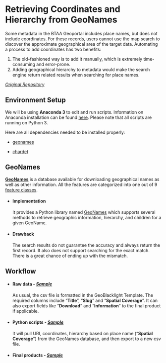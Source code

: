 # Retrieving Coordinates and Hierarchy from GeoNames

Some metadata in the BTAA Geoportal includes place names, but does not include coordinates. For these records, users cannot use the map search to discover the approximate geographical area of the target data. Automating a process to add coordinates has two benefits: 

1. The old-fashioned way is to add it manually, which is extremely time-consuming and error-prone. 
2. Adding geographical hierarchy to metadata would make the search engine return related results when searching for place names.

*<a href="https://github.com/BTAA-Geospatial-Data-Project/geonames">Original Repository</a>*



## Environment Setup

We will be using **Anaconda 3** to edit and run scripts. Information on Anaconda installation can be found [here](https://docs.anaconda.com/anaconda/install/). Please note that all scripts are running on Python 3. 

Here are all dependencies needed to be installed properly: 

- [geonames](https://geocoder.readthedocs.io/providers/GeoNames.html) 

- [chardet](https://chardet.readthedocs.io/en/latest/index.html)

  


## GeoNames

**<a href='http://www.geonames.org/'>GeoNames</a>** is a database available for downloading geographical names as well as other information. All the features are categorized into one out of 9 [feature classes](https://www.geonames.org/export/codes.html).

- #### Implementation

  It provides a Python library named [GeoNames](https://geocoder.readthedocs.io/providers/GeoNames.html) which supports several methods to retrieve geographic information, hierarchy, and children for a given GeoName. 

- #### Drawback

  The search results do not guarantee the accuracy and always return the first record. It also does not support searching for the exact match. There is a great chance of ending up with the mismatch. 

  

## Workflow
- #### Raw data - *<a href="https://github.com/YijingZhou33/geonames/blob/main/data/sample/sample.csv">Sample</a>*

  As usual, the csv file is formatted in the GeoBlacklight Template. The required columns include “**Title**”, “**Slug**” and “**Spatial Coverage**”. It can also export fields like “**Download**” and “**Information**” to the final product if applicable. 

- #### Python scripts - *<a href="https://github.com/BTAA-Geospatial-Data-Project/geonames/blob/main/fetch.ipynb">Sample</a>*

  It will pull URI, coordinates, hierarchy based on place name (“**Spatial Coverage**”) from the GeoNames database, and then export to a new csv file. 



- #### Final products - *<a href="https://github.com/YijingZhou33/geonames/blob/main/data/sample/sample_done.csv">Sample</a>*